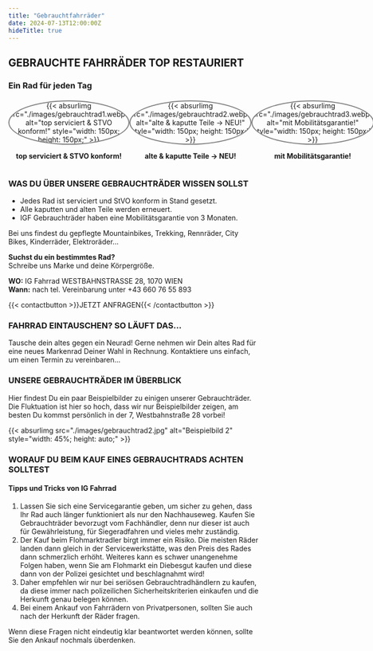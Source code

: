 ```yaml
---
title: "Gebrauchtfahrräder"
date: 2024-07-13T12:00:00Z
hideTitle: true
---
```


## GEBRAUCHTE FAHRRÄDER TOP RESTAURIERT

### Ein Rad für jeden Tag


<div style="display: flex; justify-content: space-around; margin: 20px 0;">
    <div style="text-align: center;">
        <div class="vc_single_image-wrapper vc_box_circle vc_box_border_grey">
            {{< absurlimg src="./images/gebrauchtrad1.webp" alt="top serviciert & STVO konform!" style="width: 150px; height: 150px;" >}}
        </div>
        <p><strong>top serviciert & STVO konform!</strong></p>
    </div>
    <div style="text-align: center;">
        <div class="vc_single_image-wrapper vc_box_circle vc_box_border_grey">
            {{< absurlimg src="./images/gebrauchtrad2.webp" alt="alte & kaputte Teile -> NEU!" style="width: 150px; height: 150px;" >}}
        </div>
        <p><strong>alte & kaputte Teile -> NEU!</strong></p>
    </div>
    <div style="text-align: center;">
        <div class="vc_single_image-wrapper vc_box_circle vc_box_border_grey">
            {{< absurlimg src="./images/gebrauchtrad3.webp" alt="mit Mobilitätsgarantie!" style="width: 150px; height: 150px;" >}}
        </div>
        <p><strong>mit Mobilitätsgarantie!</strong></p>
    </div>
</div>

<style>
.vc_single_image-wrapper.vc_box_circle {
    border-radius: 50%;
    overflow: hidden;
    display: inline-block;
    border: 2px solid grey;
}
</style>



### WAS DU ÜBER UNSERE GEBRAUCHTRÄDER WISSEN SOLLST

- Jedes Rad ist serviciert und StVO konform in Stand gesetzt.
- Alle kaputten und alten Teile werden erneuert.
- IGF Gebrauchträder haben eine Mobilitätsgarantie von 3 Monaten.

Bei uns findest du gepflegte Mountainbikes, Trekking, Rennräder, City Bikes, Kinderräder, Elektroräder...

**Suchst du ein bestimmtes Rad?**  
Schreibe uns Marke und deine Körpergröße.

**WO:** IG Fahrrad WESTBAHNSTRASSE 28, 1070 WIEN  
**Wann:** nach tel. Vereinbarung unter +43 660 76 55 893

{{< contactbutton >}}JETZT ANFRAGEN{{< /contactbutton >}}


### FAHRRAD EINTAUSCHEN? SO LÄUFT DAS...

Tausche dein altes gegen ein Neurad! Gerne nehmen wir Dein altes Rad für eine neues Markenrad Deiner Wahl in Rechnung. Kontaktiere uns einfach, um einen Termin zu vereinbaren...

### UNSERE GEBRAUCHTRÄDER IM ÜBERBLICK

Hier findest Du ein paar Beispielbilder zu einigen unserer Gebrauchträder. Die Fluktuation ist hier so hoch, dass wir nur Beispielbilder zeigen, am besten Du kommst persönlich in der 7, Westbahnstraße 28 vorbei!

<div style="display: flex; justify-content: space-around;">
  {{< absurlimg src="./images/gebrauchtrad2.jpg" alt="Beispielbild 2" style="width: 45%; height: auto;" >}}
</div>

### WORAUF DU BEIM KAUF EINES GEBRAUCHTRADS ACHTEN SOLLTEST

#### Tipps und Tricks von IG Fahrrad

1. Lassen Sie sich eine Servicegarantie geben, um sicher zu gehen, dass Ihr Rad auch länger funktioniert als nur den Nachhauseweg. Kaufen Sie Gebrauchträder bevorzugt vom Fachhändler, denn nur dieser ist auch für Gewährleistung, für Siegeradfahren und vieles mehr zuständig.
2. Der Kauf beim Flohmarktradler birgt immer ein Risiko. Die meisten Räder landen dann gleich in der Servicewerkstätte, was den Preis des Rades dann schmerzlich erhöht. Weiteres kann es schwer unangenehme Folgen haben, wenn Sie am Flohmarkt ein Diebesgut kaufen und diese dann von der Polizei gesichtet und beschlagnahmt wird!
3. Daher empfehlen wir nur bei seriösen Gebrauchtradhändlern zu kaufen, da diese immer nach polizeilichen Sicherheitskriterien einkaufen und die Herkunft genau belegen können.
4. Bei einem Ankauf von Fahrrädern von Privatpersonen, sollten Sie auch nach der Herkunft der Räder fragen.

Wenn diese Fragen nicht eindeutig klar beantwortet werden können, sollte Sie den Ankauf nochmals überdenken.
